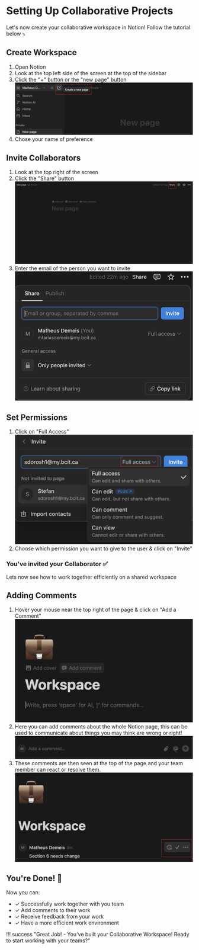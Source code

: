 # **Setting Up Collaborative Projects**

Let's now create your collaborative workspace in Notion! Follow the tutorial below ⤵️

## **Create Workspace**

1. Open Notion
2. Look at the top left side of the screen at the top of the sidebar
3. Click the "+" button or the "new page" button
   ![Screenshot showing the New Page button and where to add page name](assets/images/createWS.png)
4. Chose your name of preference

## **Invite Collaborators**

1. Look at the top right of the screen 
2. Click the "Share" button
       ![Screenshot showing share button](assets/images/shareWS.png)
3. Enter the email of the person you want to invite
        ![Screenshot showing email](assets/images/emailWS.png)


## **Set Permissions**

1. Click on "Full Access"
        ![Screenshot showing permissions](assets/images/permissionWS.png)
2. Choose which permission you want to give to the user & click on "Invite"

### **You've invited your Collaborator** ✅
Lets now see how to work together efficiently on a shared workspace

## **Adding Comments**

1. Hover your mouse near the top right of the page & click on "Add a Comment"
        ![Screenshot hover](assets/images/hoverWS.png)
2. Here you can add comments about the whole Notion page, this can be used to 
communicate about things you may think are wrong or right!
        ![Screenshot comments](assets/images/commentsWS.png)
3. These comments are then seen at the top of the page and your team member can
react or resolve them.
        ![Screenshot resolve comments](assets/images/commentAddWS.png)

## **You're Done!** 🎉

Now you can:

-   ✓ Successfully work together with you team
-   ✓ Add comments to their work
-   ✓ Receive feedback from your work
-   ✓ Have a more efficient work environment

!!! success "Great Job! - You've built your Collaborative Workspace! Ready to start working with your teams?"





    